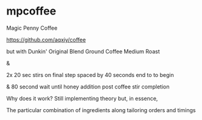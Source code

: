 # mpcoffee
Magic Penny Coffee

https://github.com/aqxiy/coffee

but with Dunkin' Original Blend Ground Coffee Medium Roast

& 

2x 20 sec stirs on final step spaced by 40 seconds end to to begin

& 80 second wait until honey addition post coffee stir completion 

Why does it work? Still implementing theory but, in essence, 

The particular combination of ingredients along tailoring orders and timings
